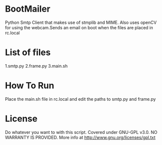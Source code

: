 # BootMailer
Python Smtp Client that makes use of stmplib and MIME. Also uses openCV for using the webcam.Sends an email on boot when the files are placed in rc.local
# List of files
1.smtp.py
2.frame.py
3.main.sh
# How To Run
 Place the main.sh file in rc.local and edit the paths to smtp.py and frame.py
 
# License
Do whatever you want to with this script. Covered under GNU-GPL v3.0. NO WARRANTY IS PROVIDED. More info at http://www.gnu.org/licenses/gpl.txt
 

